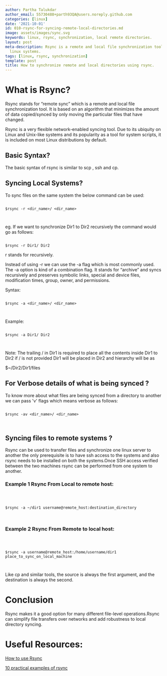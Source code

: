 ```yaml
---
author: Partha Talukdar
author_email: 55730488+parth93QA@users.noreply.github.com
categories: [linux]
date: '2021-10-01'
id: 010-rsync-for-syncing-remote-local-directories.md
image: assets/images/sync.svg
keywords: linux, rsync, synchronization, local remote directories.
layout: post
meta-description: Rsync is a remote and local file synchronization tool for syncing
  linux systems.
tags: [linux, rsync, synchronization]
template: post
title: How to synchronize remote and local directories using rsync.
---
```




# What is Rsync?



Rsync stands for “remote sync” which is a remote and local file synchronization tool. It is based on an algorithm that minimizes the amount of data copied/synced by only moving the particular files that have changed.

Rsync is a very flexible network-enabled syncing tool. Due to its ubiquity on Linux and Unix-like systems and its popularity as a tool for system scripts, it is included on most Linux distributions by default.





## Basic Syntax?



The basic syntax of rsync is similar to scp , ssh and cp.



## Syncing Local Systems?



To sync files on the same system the below command can be used:



```

$rsync -r <dir_name>/ <dir_name>



```

eg. If we want to synchronize Dir1 to Dir2 recursively the command would go as follows:



```

$rsync -r Dir1/ Dir2

```

r stands for recursively.

Instead of using -r we can use the -a flag which is most commonly used. The -a option is kind of a combination flag. It stands for “archive” and syncs recursively and preserves symbolic links, special and device files, modification times, group, owner, and permissions.



Syntax:



```

$rsync -a <dir_name>/ <dir_name>



```

Example:



```

$rsync -a Dir1/ Dir2



```

Note: The trailing / in Dir1 is required to place all the contents inside Dir1 to Dir2 if / is not provided Dir1 will be placed in Dir2 and hierarchy will be as 



$~/Dir2/Dir1/files



## For Verbose details of what is being synced ?



To know more about what files are being synced from a directory to another we can pass 'v' flags which means verbose as follows:



```

$rsync -av <dir_name>/ <dir_name>



```

## Syncing files to remote systems ?



Rsync can be used to transfer files and synchronize one linux server to another the only prerequisite is to have ssh access to the systems and also rsync needs to be installed on both the systems.Once SSH access verified between the two machines rsync can be performed from one system to another.



### Example 1 Rsync From Local to remote host:



```



$rsync -a ~/dir1 username@remote_host:destination_directory



```

### Example 2 Rsync From Remote to local host:



```



$rsync -a username@remote_host:/home/username/dir1 place_to_sync_on_local_machine



```

Like cp and similar tools, the source is always the first argument, and the destination is always the second.



# Conclusion



Rsync makes it a good option for many different file-level operations.Rsync can simplify file transfers over networks and add robustness to local directory syncing. 



# Useful Resources:



[How to use Rsync](https://linuxize.com/post/how-to-use-rsync-for-local-and-remote-data-transfer-and-synchronization/)

[10 practical examples of rsync](https://www.tecmint.com/rsync-local-remote-file-synchronization-commands/)














